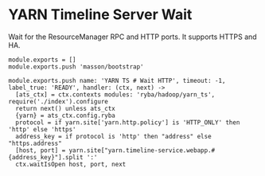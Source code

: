 
# YARN Timeline Server Wait

Wait for the ResourceManager RPC and HTTP ports. It supports HTTPS and HA.

    module.exports = []
    module.exports.push 'masson/bootstrap'

    module.exports.push name: 'YARN TS # Wait HTTP', timeout: -1, label_true: 'READY', handler: (ctx, next) ->
      [ats_ctx] = ctx.contexts modules: 'ryba/hadoop/yarn_ts', require('./index').configure
      return next() unless ats_ctx
      {yarn} = ats_ctx.config.ryba
      protocol = if yarn.site['yarn.http.policy'] is 'HTTP_ONLY' then 'http' else 'https'
      address_key = if protocol is 'http' then "address" else "https.address"
      [host, port] = yarn.site["yarn.timeline-service.webapp.#{address_key}"].split ':'
      ctx.waitIsOpen host, port, next